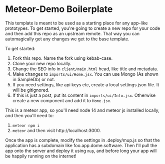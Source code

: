 # Meteor-Demo Boilerplate

This template is meant to be used as a starting place for any app-like prototypes. To get started, you're going to create a new repo for your code and then add this repo as an upstream remote. That way you can automagically get any changes we get to the base template.

To get started:

1. Fork this repo. Name the fork using kebab-case.
1. Clone your new repo locally.
1. Change the SEO info in `client/main.html` head, like title and metadata.
1. Make changes to `imports/ui/Home.jsx`. You can use Mongo (As shown in SampleDb) or not.
1. If you need settings, like api keys etc, create a local settings.json file. It will be gitignored.
1. If this is just a post, put its content in `imports/ui/Info.jsx`. Otherwise create a new component and add it to `Home.jsx`.

This is a meteor app, so you'll need node 14 and meteor js installed locally, and then you'll need to:

1. `meteor npm i`
1. `meteor` and then visit http://localhost:3000.

Once the app is complete, modify the settings in .deploy/mup.js so that the application has a subdomain like foo.app.dome.software. Then I'll pull the app onto the server and deploy it using `mup`, and before long your app will be happily running on the internet!
